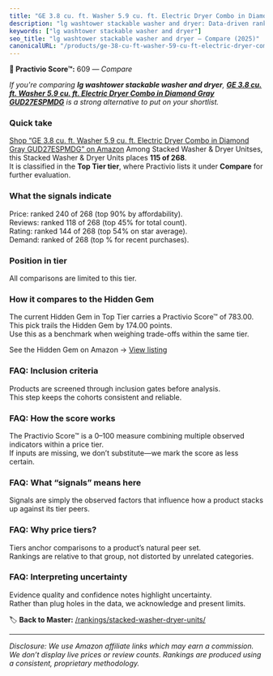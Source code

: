 ```yaml
---
title: "GE 3.8 cu. ft. Washer 5.9 cu. ft. Electric Dryer Combo in Diamond Gray GUD27ESPMDG"
description: "lg washtower stackable washer and dryer: Data-driven ranking using the Practivio Score™. Positioned by quality, value, demand, findability, momentum."
keywords: ["lg washtower stackable washer and dryer"]
seo_title: "lg washtower stackable washer and dryer — Compare (2025)"
canonicalURL: "/products/ge-38-cu-ft-washer-59-cu-ft-electric-dryer-combo-in-diamond-gray-gud27espmdg-B07QHCP9ZY/"
---
```


**🛒 Practivio Score™:** 609 — _Compare_


*If you're comparing **lg washtower stackable washer and dryer**, **[GE 3.8 cu. ft. Washer 5.9 cu. ft. Electric Dryer Combo in Diamond Gray GUD27ESPMDG](https://www.amazon.com/dp/B07QHCP9ZY?tag=practivio-20)** is a strong alternative to put on your shortlist.*
### Quick take
[Shop “GE 3.8 cu. ft. Washer 5.9 cu. ft. Electric Dryer Combo in Diamond Gray GUD27ESPMDG” on Amazon](https://www.amazon.com/dp/B07QHCP9ZY?tag=practivio-20)
Among Stacked Washer & Dryer Unitses, this Stacked Washer & Dryer Units places **115 of 268**.  
It is classified in the **Top Tier tier**, where Practivio lists it under **Compare** for further evaluation.

### What the signals indicate
Price: ranked 240 of 268 (top 90% by affordability).  
Reviews: ranked 118 of 268 (top 45% for total count).  
Rating: ranked 144 of 268 (top 54% on star average).  
Demand: ranked  of 268 (top % for recent purchases).

### Position in tier
All comparisons are limited to this tier.

### How it compares to the Hidden Gem
The current Hidden Gem in Top Tier carries a Practivio Score™ of 783.00.  
This pick trails the Hidden Gem by 174.00 points.  
Use this as a benchmark when weighing trade-offs within the same tier.  

See the Hidden Gem on Amazon → [View listing](https://www.amazon.com/dp/B0D4282T95?tag=practivio-20)

### FAQ: Inclusion criteria
Products are screened through inclusion gates before analysis.  
This step keeps the cohorts consistent and reliable.

### FAQ: How the score works
The Practivio Score™ is a 0–100 measure combining multiple observed indicators within a price tier.  
If inputs are missing, we don’t substitute—we mark the score as less certain.

### FAQ: What “signals” means here
Signals are simply the observed factors that influence how a product stacks up against its tier peers.

### FAQ: Why price tiers?
Tiers anchor comparisons to a product’s natural peer set.  
Rankings are relative to that group, not distorted by unrelated categories.

### FAQ: Interpreting uncertainty
Evidence quality and confidence notes highlight uncertainty.  
Rather than plug holes in the data, we acknowledge and present limits.

<!-- Missing template for Compare/CompareWithinPriceClass -->


🏷️ **Back to Master:** [/rankings/stacked-washer-dryer-units/](/rankings/stacked-washer-dryer-units/)

---
_Disclosure: We use Amazon affiliate links which may earn a commission. We don’t display live prices or review counts. Rankings are produced using a consistent, proprietary methodology._
